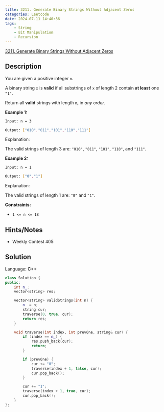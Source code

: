 ```yaml
---
title: 3211. Generate Binary Strings Without Adjacent Zeros
categories: Leetcode
date: 2024-07-11 14:40:36
tags:
    - String
    - Bit Manipulation
    - Recursion
---
```


[3211. Generate Binary Strings Without Adjacent Zeros](https://leetcode.com/problems/generate-binary-strings-without-adjacent-zeros/description/)

## Description

You are given a positive integer `n`.

A binary string `x` is **valid** if all substrings of `x` of length 2 contain **at least** one `"1"`.

Return all **valid**  strings with length `n`, in _any order_.

**Example 1:**

```bash
Input: n = 3

Output: ["010","011","101","110","111"]
```

Explanation:

The valid strings of length 3 are: `"010"`, `"011"`, `"101"`, `"110"`, and `"111"`.

**Example 2:**

```bash
Input: n = 1

Output: ["0","1"]
```

Explanation:

The valid strings of length 1 are: `"0"` and `"1"`.

**Constraints:**

- `1 <= n <= 18`

## Hints/Notes

- Weekly Contest 405

## Solution

Language: **C++**

```C++
class Solution {
public:
    int n_;
    vector<string> res;

    vector<string> validStrings(int n) {
        n_ = n;
        string cur;
        traverse(0, true, cur);
        return res;
    }

    void traverse(int index, int prevOne, string& cur) {
        if (index == n_) {
            res.push_back(cur);
            return;
        }

        if (prevOne) {
            cur += "0";
            traverse(index + 1, false, cur);
            cur.pop_back();
        }

        cur += "1";
        traverse(index + 1, true, cur);
        cur.pop_back();
    }
};
```
